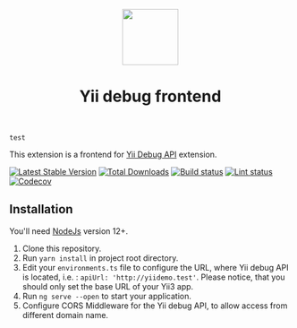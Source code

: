 <p align="center">
    <a href="https://github.com/yiisoft" target="_blank">
        <img src="https://yiisoft.github.io/docs/images/yii_logo.svg" height="100px">
    </a>
    <h1 align="center">Yii debug frontend</h1>
    <br>

    test

</p>

This extension is a frontend for [Yii Debug API](https://github.com/yiisoft/yii-debug-api) extension.

[![Latest Stable Version](https://poser.pugx.org/yiisoft/yii-debug-frontend/v/stable.png)](https://packagist.org/packages/yiisoft/yii-debug-frontend)
[![Total Downloads](https://poser.pugx.org/yiisoft/yii-debug-frontend/downloads.png)](https://packagist.org/packages/yiisoft/yii-debug-frontend)
[![Build status](https://github.com/yiisoft/yii-debug-frontend/workflows/build/badge.svg)](https://github.com/yiisoft/yii-debug-frontend/actions)
[![Lint status](https://github.com/yiisoft/yii-debug-frontend/workflows/lint/badge.svg)](https://github.com/yiisoft/yii-debug-frontend/actions)
[![Codecov](https://codecov.io/gh/yiisoft/yii-debug-frontend/branch/master/graph/badge.svg?token=QJZKQSZ4UN)](https://codecov.io/gh/yiisoft/yii-debug-frontend)

## Installation

You'll need [NodeJs](https://nodejs.org/en/) version 12+.

1. Clone this repository.
2. Run `yarn install` in project root directory.
3. Edit your `environments.ts` file to configure the URL, where Yii debug API is located, i.e. :
   `apiUrl: 'http://yiidemo.test'`. Please notice, that you should only set the base URL of your Yii3 app.
4. Run `ng serve --open` to start your application.
5. Configure CORS Middleware for the Yii debug API, to allow access from different domain name.
